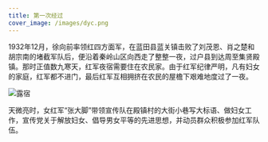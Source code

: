 ```yaml
---
title: 第一次经过
cover_image: /images/dyc.png
---
```


1932年12月，徐向前率领红四方面军，在蓝田县蓝关镇击败了刘茂恩、肖之楚和胡宗南的堵截军队后，便沿着秦岭山区向西走了整整一夜，过户县到达周至集贤殿镇。那时正值数九寒天，红军夜宿需要住在农民家。由于红军纪律严明，凡有妇女的家庭，红军都不进门，最后红军互相拥挤在农民的屋檐下艰难地度过了一夜。

![露宿](/images/lusu.png)

天微亮时，女红军“张大脚”带领宣传队在殿镇村的大街小巷写大标语、做妇女工作，宣传党关于解放妇女、倡导男女平等的先进思想，并动员群众积极参加红军队伍。